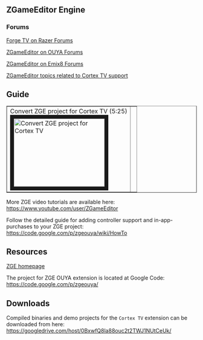 ## ZGameEditor Engine

### Forums

[Forge TV on Razer Forums](https://insider.razerzone.com/index.php?forums/razer-forge-tv.126/)

[ZGameEditor on OUYA Forums](http://forums.ouya.tv/categories/zgameeditor-on-ouya)

[ZGameEditor on Emix8 Forums](http://www.emix8.org/forum/)

[ZGameEditor topics related to Cortex TV support](http://www.emix8.org/forum/viewtopic.php?t=1097)

## Guide

<table border=1>

 <tr>

 <td>Convert ZGE project for Cortex TV (5:25)<br/>
<a href="http://www.youtube.com/watch?feature=player_embedded&v=99y2JBYSbD0" target="_blank">
<img src="http://img.youtube.com/vi/99y2JBYSbD0/0.jpg" alt="Convert ZGE project for Cortex TV" width="240" height="180" border="10" /></a>
 </td>
 
  <td></td>
 
 </tr>
 
</table>

More ZGE video tutorials are available here:
https://www.youtube.com/user/ZGameEditor

Follow the detailed guide for adding controller support and in-app-purchases to your ZGE project:
https://code.google.com/p/zgeouya/wiki/HowTo

## Resources

[ZGE homepage](http://www.zgameeditor.org/)

The project for ZGE OUYA extension is located at Google Code:
https://code.google.com/p/zgeouya/

## Downloads

Compiled binaries and demo projects for the `Cortex TV` extension can be downloaded
from here:
https://googledrive.com/host/0BxwfQ8la88ouc2t2TWJ1NUtCeUk/
